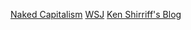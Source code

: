 [Naked Capitalism](https://www.nakedcapitalism.com/)
[WSJ](https://www.wsj.com/)
[Ken Shirriff's Blog](https://www.righto.com/)

